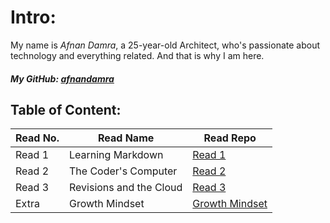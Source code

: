 # Intro:
My name is *Afnan Damra*, a 25-year-old Architect, who's passionate about technology and everything related. And that is why I am here.
##### My GitHub: [afnandamra](https://github.com/afnandamra)


## Table of Content:
| Read No. | Read Name | Read Repo |
| -------- | --------- | --------- |
|  Read 1  | Learning Markdown | [Read 1](https://afnandamra.github.io/reading-notes/Read%201) |
|  Read 2  | The Coder's Computer | [Read 2](https://afnandamra.github.io/reading-notes/Read%202) |
|  Read 3  | Revisions and the Cloud | [Read 3](https://afnandamra.github.io/reading-notes/Read%203) |
|  Extra   | Growth Mindset | [Growth Mindset](https://afnandamra.github.io/reading-notes/Growth%20Mindset) |
